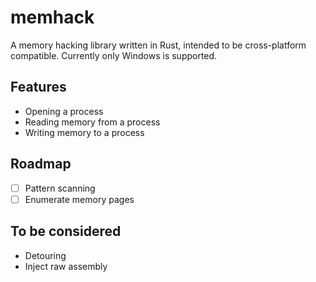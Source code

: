# memhack

A memory hacking library written in Rust, intended to be cross-platform compatible. Currently only Windows is supported.

## Features

- Opening a process
- Reading memory from a process
- Writing memory to a process

## Roadmap

- [ ] Pattern scanning
- [ ] Enumerate memory pages

## To be considered

- Detouring
- Inject raw assembly
